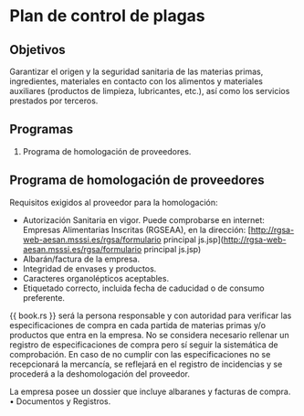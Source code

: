 # Plan de control de plagas## ObjetivosGarantizar el origen y la seguridad sanitaria de las materias primas, ingredientes, materiales en contacto con los alimentos y materiales auxiliares (productos de limpieza, lubricantes, etc.), así como los servicios prestados por terceros.## Programas1. Programa de homologación de proveedores. ## Programa de homologación de proveedoresRequisitos exigidos al proveedor para la homologación:* Autorización Sanitaria en vigor. Puede comprobarse en internet:Empresas Alimentarias Inscritas (RGSEAA), en la dirección:[http://rgsa-web-aesan.msssi.es/rgsa/formulario principal js.jsp](http://rgsa-web-aesan.msssi.es/rgsa/formulario principal js.jsp)* Albarán/factura de la empresa.* Integridad de envases y productos.* Caracteres organolépticos aceptables.* Etiquetado correcto, incluida fecha de caducidad o de consumopreferente.{{ book.rs }} será la persona responsable y con autoridad para verificar las especificaciones de compra en cada partida de materias primas y/o productos que entra en la empresa. No se considera necesario rellenar un registro de especificaciones de compra pero sí seguir la sistemática de comprobación. En caso de no cumplir con las especificaciones no se recepcionará la mercancía, se reflejará en el registro de incidencias y se procederá a la deshomologación del proveedor.La empresa posee un dossier que incluye albaranes y facturas de compra.• Documentos y Registros.